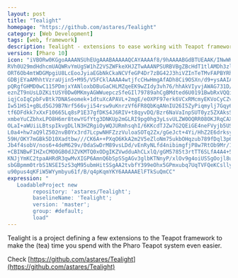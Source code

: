 ```yaml
---
layout: post
title: "Tealight"
homepage: "https://github.com/astares/Tealight"
category: [Web Development]
tags: [web, framework]
description: Tealight - extensions to ease working with Teapot framework
version: [Pharo 10]
icon: "iVBORw0KGgoAAAANSUhEUgAAABAAAAAQCAYAAAAf8/9hAAAABGdBTUEAAK/INwWK6QAAABl0
RVh0U29mdHdhcmUAQWRvYmUgSW1hZ2VSZWFkeXHJZTwAAANPSURBVBgZBcHdT1tlAMDh3zlt
ORT6Ob4mtWDGMpgiU8LcEooJyiaEGbNkCkaNCVfeGP4Dr7zBG42J3hiVZInTeTMvFAPBYRhm
GDBjEYaAMhhtVzraUjin5+M95/V5FCklAAAA4wtjfcCHwHmgAfADh8Ci9OSXn/d9+ysAAIAi
pQRgfGHMD0wC115PDmjxYANloxbDBuGaCHLMZqeEK9wZIdy3vh76/hhAkVIyvjAWAG731D/X
eznZT9nUsLDZKitUSY0Dw0MKmyAGWWuepczSfeGIl79789ahCgBMdted6U0191BwbRxVQQiV
iqjCoIqCpbFvBtk7DNASeomek+1dtuXcAPAVL+2mgE/eOXPF97erk6VCxRMcmyEKVoCyCZvp
Iw51HS1+gBLd5GJ9B7Nrf566vji54rsw9uKnrzVf6FR8QbKqANnIU26I5ZyPiqmylj7Gqy6i
tf6DFdkk7xXxF10665Lq8sP1E37gfDKS4J6RIV+t8qyvDQ/Bzr6NaVaInpSUT0yz5ZXAksSE
xmbeYuCZbhxLPO8H6mr8tewYGfYtg3DNKUp2mGLRI9pg0hg3yLsvULZW0OQRR08OKJRqCAXD
OLaI+aWUiiLBtspIkvgDLlN3HZRgiOyWQJURmhsqhI/6KKcdTJZw7G2QEiGE4neFVyjb5USd
L0a4+hw7aQ9lZ502nvB0Yx3rd7LcpwNHFZzzVuloaSOTq2Zx/gGeJct+4Yi/HhZ2E6drksyk
59H/OKY7mGBk5D10Xadtbw///CK6A++PXqO6KkA2m2V5eZloNm75ukbOHqzub789fDql3p6Z
Jb4f4sobV/nos6+4deM629v/0daSwDrM89vsLDd/vEnRyNLfd4nibimgfjP8w7RtOb9Mr/1O
+CBINBwFIHZxCMO0GB0dJZVKMTQ0xODgIKZVwdduAhCLxlQ/gGM5785t3rtTT6SLfA4A4+5P
KNJjYmKC2tpaAHRdR3qwMvXIGP6AmnQ6bSpSSgAGv3glbKTNnyP/xlOv9g4oiUSSgOojl8ux
sbGBpmm0trbS1NSEI5zS3qM95ubmHitSSgAA2tvbfY399eOhx5GPmxubq7UqTVFQeKCsllyf
u90pus4qKFiW5WYymbyu61f/B/q4pKqmYKY6AAAAAElFTkSuQmCC"
expression: "
   LoadableProject new 
		repository: 'astares/Tealight'; 
		baselineName: 'Tealight'; 
		version: 'master';
		group: #default;
		load"
---
```


Tealight is a project defining a few extensions to the Teapot framework to make the (tea) time you spend with the Pharo Teapot system even easier.

Check [https://github.com/astares/Tealight](https://github.com/astares/Tealight) 